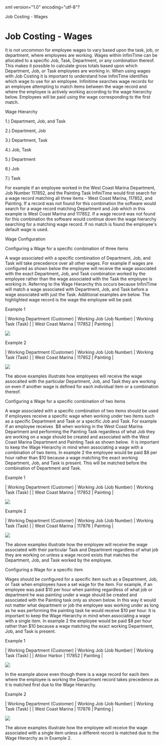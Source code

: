 xml version="1.0" encoding="utf-8"?





Job Costing - Wages




# Job Costing - Wages

It is not uncommon for employee wages to vary based upon the task, job, or department, where employees are working. Wages within InfiniTime can be allocated to a specific Job, Task, Department, or any combination thereof. This makes it possible to calculate gross totals based upon which Department, Job, or Task employees are working in. When using wages with Job Costing it is important to understand how InfiniTime identifies which wage to use for an employee. Infinitime searches wage records for an employee attempting to match items between the wage record and where the employee is actively working according to the wage hierarchy below. Employees will be paid using the wage corresponding to the first match.

Wage Hierarchy

1.) Department, Job, and Task

2.) Department, Job

3.) Department, Task

4.) Job, Task

5.) Department

6.) Job

7.) Task

For example if an employee worked in the West Coast Marina Department, Job Number 117852, and the Painting Task InfiniTime would first search for a wage record matching all three items - West Coast Marina, 117852, and Painting. If a record was not found for this combination the software would search for a wage record matching Department and Job which in this example is West Coast Marina and 117852. If a wage record was not found for this combination the software would continue down the wage hierarchy searching for a matching wage record. If no match is found the employee's default wage is used.

Wage Configuration

Configuring a Wage for a specific combination of three items

A wage associated with a specific combination of Department, Job, and Task will take precedence over all other wages. For example if wages are configured as shown below the employee will receive the wage associated with the exact Department, Job, and Task combination worked by the employee rather than the wage associated with the Task the employee is working in. Referring to the Wage Hierarchy this occurs because InfiniTime will match a wage associated with Department, Job, and Task before a wage associated with just the Task. Additional examples are below. The highlighted wage record is the wage the employee will be paid.

Example 1

| Working Department (Customer) | Working Job  (Job Number) | Working Task  (Task) |
| West Coast Marina | 117852 | Painting |

![](/img/image-404.png)

Example 2

| Working Department (Customer) | Working Job  (Job Number) | Working Task  (Task) |
| West Coast Marina | 117852 | Painting |

![](/img/image-404.png)

The above examples illustrate how employees will receive the wage assocaited with the particular Department, Job, and Task they are working on even if another wage is defined for each individual item or a combination thereof.

Configuring a Wage for a specific combination of two items

A wage associated with a specific combination of two items should be used if employees receive a specific wage when working under two items such as a specific Department and Task or a specific Job and Task. For example if an employee receives  $8 when working in the West Coast Marina Department and performing the Painting Task regardless of what Job they are working on a wage should be created and associated with the West Coast Marina Department and Painting Task as shown below.  It is important to keep the Wage Hierarchy in mind when associating a wage with a combination of two items. In example 2 the employee would be paid $8 per hour rather than $10 because a wage matching the exact working Department, Job, and Task is present. This will be matched before the combination of Department and Task.

Example 1

| Working Department (Customer) | Working Job  (Job Number) | Working Task  (Task) |
| West Coast Marina | 117852 | Painting |

![](/img/image-404.png)

Example 2

| Working Department (Customer) | Working Job  (Job Number) | Working Task  (Task) |
| West Coast Marina | 117876 | Painting |

![](/img/image-404.png)

The above examples illustrate how the employee will receive the wage associated with their particular Task and Department regardless of what job they are working on unless a wage record exists that matches the Department, Job, and Task worked by the employee.

Configuring a Wage for a specific item

Wages should be configured for a specific item such as a Department, Job, or Task when employees have a set wage for the item. For example, if an employee was paid $10 per hour when painting regardless of what job or department he was painting under a wage should be created and associated with the Painting task only as shown below. In this way it would not matter what department or job the employee was working under as long as he was performing the painting task he would receive $10 per hour. It is important to keep the Wage Hierarchy in mind when associating a wage with a single item. In example 2 the employee would be paid $8 per hour rather than $10 because a wage matching the exact working Department, Job, and Task is present.

Example 1

| Working Department (Customer) | Working Job  (Job Number) | Working Task  (Task) |
| Ahbor Harbor | 117852 | Painting |

![](/img/image-404.png)

In the example above even though there is a wage record for each item where the employee is working the Department record takes precedence as it is matched first due to the Wage Hierarchy.

Example 2

| Working Department (Customer) | Working Job  (Job Number) | Working Task  (Task) |
| West Coast Marina | 117876 | Painting |

![](/img/image-404.png)

The above examples illustrate how the employee will receive the wage associated with a single item unless a different record is matched due to the Wage Hierarchy as in Example 2.